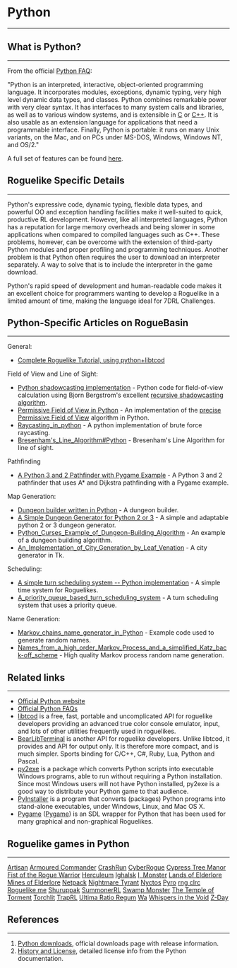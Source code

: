 # Python

---

## What is Python?

---

From the official [Python FAQ](http://www.python.org/doc/faq/general/#what-is-python):

"Python is an interpreted, interactive, object-oriented programming language. It incorporates modules, exceptions, dynamic typing, very high level dynamic data types, and classes. Python combines remarkable power with very clear syntax. It has interfaces to many system calls and libraries, as well as to various window systems, and is extensible in [C](c.md) or [C++](c++.md). It is also usable as an extension language for applications that need a programmable interface. Finally, Python is portable: it runs on many Unix variants, on the Mac, and on PCs under MS-DOS, Windows, Windows NT, and OS/2."

A full set of features can be found [here](http://www.python.org/about/).

## Roguelike Specific Details

---

Python's expressive code, dynamic typing, flexible data types, and powerful OO and exception handling facilities make it well-suited to quick, productive RL development. However, like all interpreted languages, Python has a reputation for large memory overheads and being slower in some applications when compared to compiled languages such as C++. These problems, however, can be overcome with the extension of third-party Python modules and proper profiling and programming techniques. Another problem is that Python often requires the user to download an interpreter separately. A way to solve that is to include the interpreter in the game download.

Python's rapid speed of development and human-readable code makes it an excellent choice for programmers wanting to develop a Roguelike in a limited amount of time, making the language ideal for 7DRL Challenges.

## Python-Specific Articles on RogueBasin

---

General:

- [Complete Roguelike Tutorial, using python+libtcod](complete_roguelike_tutorial_using_python+libtcod.md)

Field of View and Line of Sight:

- [Python shadowcasting implementation](python_shadowcasting_implementation.md) - Python code for field-of-view calculation using Bjorn Bergstrom's excellent [recursive shadowcasting algorithm](fov_using_recursive_shadowcasting.md).
- [Permissive Field of View in Python](permissive_field_of_view_in_python.md) - An implementation of the [precise Permissive Field of View](precise_permissive_field_of_view.md) algorithm in Python.
- [Raycasting_in_python](raycasting_in_python.md) - A python implementation of brute force raycasting.
- [Bresenham's_Line_Algorithm#Python](breshenhams_line_algorithm.md#Python) - Bresenham's Line Algorithm for line of sight.

Pathfinding

- [A Python 3 and 2 Pathfinder with Pygame Example](a_python_3_and_2_pathfinder_with_pygame_example.md) - A Python 3 and 2 pathfinder that uses A\* and Dijkstra pathfinding with a Pygame example.

Map Generation:

- [Dungeon builder written in Python](dungeon_builder_written_in_python.md) - A dungeon builder.
- [A Simple Dungeon Generator for Python 2 or 3](a_simple_dungeon_generator_for_python_2_or_3.md) - A simple and adaptable python 2 or 3 dungeon generator.
- [Python_Curses_Example_of_Dungeon-Building_Algorithm](python_curses_example_of_dungeon-building_algorithm.md) - An example of a dungeon building algorithm.
- [An_Implementation_of_City_Generation_by_Leaf_Venation](an_implementation_of_city_generation_by_leaf_venation.md) - A city generator in Tk.

Scheduling:

- [A simple turn scheduling system -- Python implementation](a_simple_turn_scheduling_system_--_python_implementation.md) - A simple time system for Roguelikes.
- [A_priority_queue_based_turn_scheduling_system](a_priority_queue_based_turn_scheduling_system.md) - A turn scheduling system that uses a priority queue.

Name Generation:

- [Markov_chains_name_generator_in_Python](markov_chains_name_generator_in_python.md) - Example code used to generate random names.
- [Names_from_a_high_order_Markov_Process_and_a_simplified_Katz_back-off_scheme](names_from_a_high_order_markov_process_and_a_simplified_katz_back-off_scheme.md) - High quality Markov process random name generation.

## Related links

---

- [Official Python website](http://python.org/)
- [Official Python FAQs](http://www.python.org/doc/faq/)
- [libtcod](libtcod.md) is a free, fast, portable and uncomplicated API for roguelike developers providing an advanced true color console emulator, input, and lots of other utilities frequently used in roguelikes.
- [BearLibTerminal](http://foo.wyrd.name/en:bearlibterminal/) is another API for roguelike developers. Unlike libtcod, it provides and API for output only. It is therefore more compact, and is much simpler. Sports binding for C/C++, C#, Ruby, Lua, Python and Pascal.
- [py2exe](http://www.py2exe.org/) is a package which converts Python scripts into executable Windows programs, able to run without requiring a Python installation. Since most Windows users will not have Python installed, py2exe is a good way to distribute your Python game to that audience.
- [PyInstaller](https://github.com/pyinstaller/pyinstaller/wiki) is a program that converts (packages) Python programs into stand-alone executables, under Windows, Linux, and Mac OS X.
- [Pygame](http://www.pygame.org/news.html) ([Pygame](pygame.md)) is an SDL wrapper for Python that has been used for many graphical and non-graphical Roguelikes.

## Roguelike games in Python

---

[Artisan](artisan.md)
[Armoured Commander](armoured_commander.md)
[CrashRun](crashrun.md)
[CyberRogue](cyberrogue.md)
[Cypress Tree Manor](cypress_tree_manor.md)
[Fist of the Rogue Warrior](fist_of_the_rogue_warrior.md)
[Herculeum](herculeum.md)
[Ighalsk](ighalsk.md)
[I, Monster](i,_monster.md)
[Lands of Elderlore](lands_of_elderlore.md)
[Mines of Elderlore](mines_of_elderlore.md)
[Netpack](netpack.md)
[Nightmare Tyrant](nightmare_tyrant.md)
[Nyctos](nyctos.md)
[Pyro](pyro.md)
[rng clrc](rng_clrc.md)
[Roguelike me](roguelike_me.md)
[Shuruppak](shuruppak.md)
[SummonerRL](summonerrl.md)
[Swamp Monster](swamp_monster.md)
[The Temple of Torment](the_temple_of_torment.md)
[Torchlit](torchlit.md)
[TrapRL](traprl.md)
[Ultima Ratio Regum](ultima_ratio_regum.md)
[Wa](wa.md)
[Whispers in the Void](whispers_in_the_void.md)
[Z-Day](z-day.md)

## References

---

1. [Python downloads](https://www.python.org/downloads/), official downloads page with release information.
2. [History and License](https://docs.python.org/3/license.html), detailed license info from the Python documentation.
